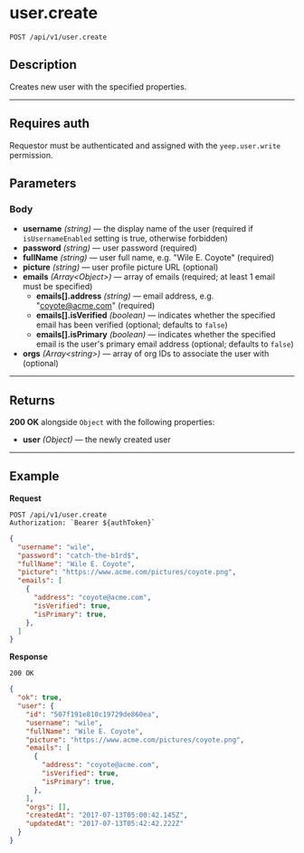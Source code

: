# user.create

`POST /api/v1/user.create`

## Description

Creates new user with the specified properties.

***

## Requires auth

Requestor must be authenticated and assigned with the `yeep.user.write` permission.

## Parameters

### Body

- **username** _(string)_ — the display name of the user (required if `isUsernameEnabled` setting is true, otherwise forbidden)
- **password** _(string)_ — user password (required)
- **fullName** _(string)_ — user full name, e.g. "Wile E. Coyote"
(required)
- **picture** _(string)_ — user profile picture URL (optional)
- **emails** _(Array\<Object>)_ — array of emails (required; at least 1 email must be specified)
  - **emails[].address** _(string)_ — email address, e.g. "coyote@acme.com" (required)
  - **emails[].isVerified** _(boolean)_ — indicates whether the specified email has been verified (optional; defaults to `false`)
  - **emails[].isPrimary** _(boolean)_ — indicates whether the specified email is the user's primary email address (optional; defaults to `false`)
- **orgs** _(Array\<string>)_ — array of org IDs to associate the user with (optional)

***

## Returns

**200 OK** alongside `Object` with the following properties:

- **user** _(Object)_ — the newly created user

***

## Example

**Request**

```
POST /api/v1/user.create
Authorization: `Bearer ${authToken}`
```

``` json
{
  "username": "wile",
  "password": "catch-the-b1rd$",
  "fullName": "Wile E. Coyote",
  "picture": "https://www.acme.com/pictures/coyote.png",
  "emails": [
    {
      "address": "coyote@acme.com",
      "isVerified": true,
      "isPrimary": true,
    },
  ]
}
```

**Response**

`200 OK`

``` json
{
  "ok": true,
  "user": {
    "id": "507f191e810c19729de860ea",
    "username": "wile",
    "fullName": "Wile E. Coyote",
    "picture": "https://www.acme.com/pictures/coyote.png",
    "emails": [
      {
        "address": "coyote@acme.com",
        "isVerified": true,
        "isPrimary": true,
      },
    ],
    "orgs": [],
    "createdAt": "2017-07-13T05:00:42.145Z",
    "updatedAt": "2017-07-13T05:42:42.222Z"
  }
}
```

